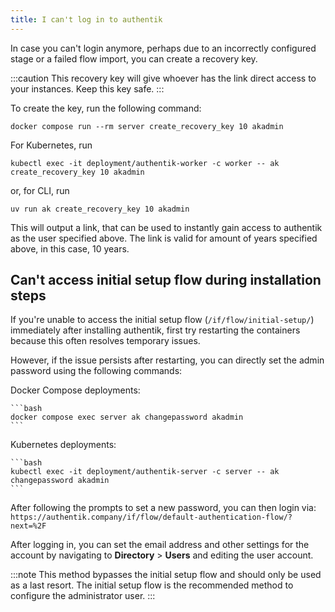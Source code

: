 ```yaml
---
title: I can't log in to authentik
---
```


In case you can't login anymore, perhaps due to an incorrectly configured stage or a failed flow import, you can create a recovery key.

:::caution
This recovery key will give whoever has the link direct access to your instances. Keep this key safe.
:::

To create the key, run the following command:

```shell
docker compose run --rm server create_recovery_key 10 akadmin
```

For Kubernetes, run

```shell
kubectl exec -it deployment/authentik-worker -c worker -- ak create_recovery_key 10 akadmin
```

or, for CLI, run

```shell
uv run ak create_recovery_key 10 akadmin
```

This will output a link, that can be used to instantly gain access to authentik as the user specified above. The link is valid for amount of years specified above, in this case, 10 years.

## Can't access initial setup flow during installation steps

If you're unable to access the initial setup flow (`/if/flow/initial-setup/`) immediately after installing authentik, first try restarting the containers because this often resolves temporary issues.

However, if the issue persists after restarting, you can directly set the admin password using the following commands:

Docker Compose deployments:

    ```bash
    docker compose exec server ak changepassword akadmin
    ```

Kubernetes deployments:

    ```bash
    kubectl exec -it deployment/authentik-server -c server -- ak changepassword akadmin
    ```

After following the prompts to set a new password, you can then login via: `https://authentik.company/if/flow/default-authentication-flow/?next=%2F`

After logging in, you can set the email address and other settings for the account by navigating to **Directory** > **Users** and editing the user account.

:::note
This method bypasses the initial setup flow and should only be used as a last resort. The initial setup flow is the recommended method to configure the administrator user.
:::

